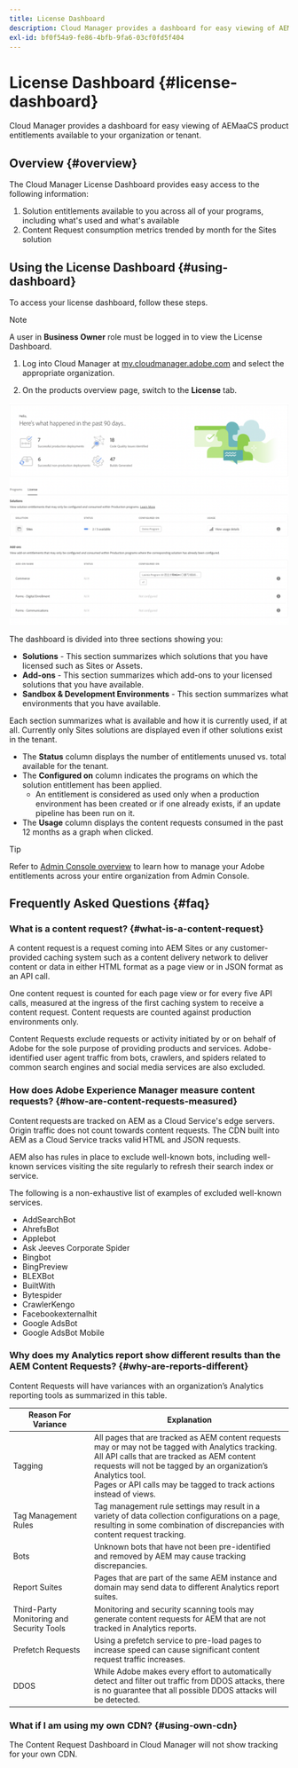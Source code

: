 ```yaml
---
title: License Dashboard
description: Cloud Manager provides a dashboard for easy viewing of AEMaaCS product entitlements available to your organization or tenant.
exl-id: bf0f54a9-fe86-4bfb-9fa6-03cf0fd5f404
---
```

# License Dashboard {#license-dashboard}

Cloud Manager provides a dashboard for easy viewing of AEMaaCS product entitlements available to your organization or tenant.

## Overview {#overview}

The Cloud Manager License Dashboard provides easy access to the following information:

1. Solution entitlements available to you across all of your programs, including what's used and what's available
1. Content Request consumption metrics trended by month for the Sites solution

## Using the License Dashboard {#using-dashboard}

To access your license dashboard, follow these steps.

>[!NOTE]
>
>A user in **Business Owner** role must be logged in to view the License Dashboard.

1. Log into Cloud Manager at [my.cloudmanager.adobe.com](https://my.cloudmanager.adobe.com/) and select the appropriate organization.

1. On the products overview page, switch to the **License** tab.

![License Dashboard](assets/license-dashboard.png)

The dashboard is divided into three sections showing you:

* **Solutions** - This section summarizes which solutions that you have licensed such as Sites or Assets.
* **Add-ons** - This section summarizes which add-ons to your licensed solutions that you have available.
* **Sandbox &amp; Development Environments** - This section summarizes what environments that you have available.

Each section summarizes what is available and how it is currently used, if at all. Currently only Sites solutions are displayed even if other solutions exist in the tenant.

* The **Status** column displays the number of entitlements unused vs. total available for the tenant.
* The **Configured on** column indicates the programs on which the solution entitlement has been applied.
  * An entitlement is considered as used only when a production environment has been created or if one already exists, if an update pipeline has been run on it. 
* The **Usage** column displays the content requests consumed in the past 12 months as a graph when clicked.

>[!TIP]
>
>Refer to [Admin Console overview](https://helpx.adobe.com/enterprise/using/admin-console.html) to learn how to manage your Adobe entitlements across your entire organization from Admin Console.

## Frequently Asked Questions {#faq}

### What is a content request? {#what-is-a-content-request}

A content request is a request coming into AEM Sites or any customer-provided caching system  such as a content delivery network to deliver content or data in either HTML format as a page view or in JSON format as an API call.

One content request is counted for each page view or for every five API calls, measured at the ingress of the first caching system to receive a content request. Content requests are counted against production environments only.

Content Requests exclude requests or activity initiated by or on behalf of Adobe for the sole purpose of providing products and services. Adobe-identified user agent traffic from bots, crawlers, and spiders related to common search engines and social media services are also excluded.

### How does Adobe Experience Manager measure content requests? {#how-are-content-requests-measured}

Content requests are tracked on AEM as a Cloud Service's edge servers. Origin traffic does not count towards content requests. The CDN built into AEM as a Cloud Service tracks valid HTML and JSON requests.

AEM also has rules in place to exclude well-known bots, including well-known services visiting the site regularly to refresh their search index or service.

The following is a non-exhaustive list of examples of excluded well-known services.

* AddSearchBot 
* AhrefsBot 
* Applebot 
* Ask Jeeves Corporate Spider 
* Bingbot 
* BingPreview 
* BLEXBot 
* BuiltWith 
* Bytespider 
* CrawlerKengo 
* Facebookexternalhit 
* Google AdsBot 
* Google AdsBot Mobile 

### Why does my Analytics report show different results than the AEM Content Requests? {#why-are-reports-different}

Content Requests will have variances with an organization’s Analytics reporting tools as summarized in this table.

|Reason For Variance|Explanation|
|---|---|
|Tagging|All pages that are tracked as AEM content requests may or may not be tagged with Analytics tracking.<br>All API calls that are tracked as AEM content requests will not be tagged by an organization’s Analytics tool.<br>Pages or API calls may be tagged to track actions instead of views.|
|Tag Management Rules|Tag management rule settings may result in a variety of data collection configurations on a page, resulting in some combination of discrepancies with content request tracking.|
|Bots|Unknown bots that have not been pre-identified and removed by AEM may cause tracking discrepancies.|
|Report Suites|Pages that are part of the same AEM instance and domain may send data to different Analytics report suites.|
|Third-Party Monitoring and Security Tools|Monitoring and security scanning tools may generate content requests for AEM that are not tracked in Analytics reports.|
|Prefetch Requests|Using a prefetch service to pre-load pages to increase speed can cause significant content request traffic increases.|
|DDOS|While Adobe makes every effort to automatically detect and filter out traffic from DDOS attacks, there is no guarantee that all possible DDOS attacks will be detected.|

### What if I am using my own CDN? {#using-own-cdn}

The Content Request Dashboard in Cloud Manager will not show tracking for your own CDN.
